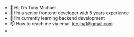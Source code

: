 - 👋 Hi, I’m Tony Michael
- 👀 I’m a senior frontend developer with 5 years experience
- 🌱 I’m currently learning backend development 
- 📫 How to reach me via email tee.jha1@gmail.com
- 
<!---
TonyMike/TonyMike is a ✨ special ✨ repository because its `README.md` (this file) appears on your GitHub profile.
You can click the Preview link to take a look at your changes.
--->

